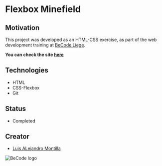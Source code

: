 # Flexbox Minefield

## Motivation

This project was developed as an HTML-CSS exercise, as part of the web development training at [BeCode Liege](https://github.com/becodeorg).

**You can check the site [here](https://alejove.github.io/flexbox-minefield/)**

## Technologies
- HTML
- CSS-Flexbox
- Git

## Status
- Completed

## Creator

- [Luis ALejandro Montilla](https://github.com/AlejoVE)



![BeCode logo](https://avatars3.githubusercontent.com/u/26875751?s=200&v=4 "BeCode")